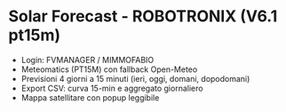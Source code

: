 # Solar Forecast - ROBOTRONIX (V6.1 pt15m)
- Login: FVMANAGER / MIMMOFABIO
- Meteomatics (PT15M) con fallback Open-Meteo
- Previsioni 4 giorni a 15 minuti (ieri, oggi, domani, dopodomani)
- Export CSV: curva 15-min e aggregato giornaliero
- Mappa satellitare con popup leggibile
